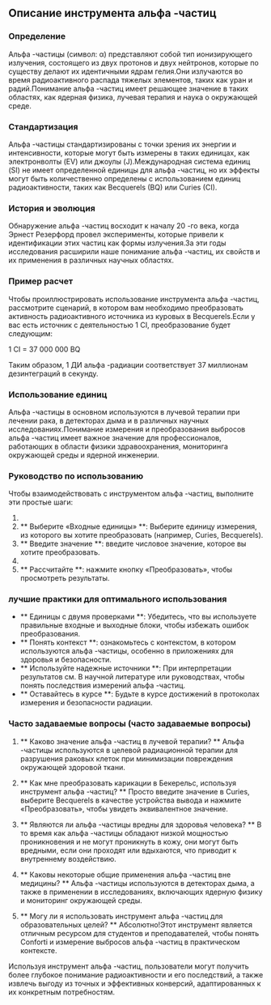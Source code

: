 ## Описание инструмента альфа -частиц

### Определение
Альфа -частицы (символ: α) представляют собой тип ионизирующего излучения, состоящего из двух протонов и двух нейтронов, которые по существу делают их идентичными ядрам гелия.Они излучаются во время радиоактивного распада тяжелых элементов, таких как уран и радий.Понимание альфа -частиц имеет решающее значение в таких областях, как ядерная физика, лучевая терапия и наука о окружающей среде.

### Стандартизация
Альфа -частицы стандартизированы с точки зрения их энергии и интенсивности, которые могут быть измерены в таких единицах, как электронволты (EV) или джоулы (J).Международная система единиц (SI) не имеет определенной единицы для альфа -частиц, но их эффекты могут быть количественно определены с использованием единиц радиоактивности, таких как Becquerels (BQ) или Curies (CI).

### История и эволюция
Обнаружение альфа -частиц восходит к началу 20 -го века, когда Эрнест Резерфорд провел эксперименты, которые привели к идентификации этих частиц как формы излучения.За эти годы исследования расширили наше понимание альфа -частиц, их свойств и их применения в различных научных областях.

### Пример расчет
Чтобы проиллюстрировать использование инструмента альфа -частиц, рассмотрите сценарий, в котором вам необходимо преобразовать активность радиоактивного источника из куровых в Becquerels.Если у вас есть источник с деятельностью 1 CI, преобразование будет следующим:

1 CI = 37 000 000 BQ

Таким образом, 1 ДИ альфа -радиации соответствует 37 миллионам дезинтеграций в секунду.

### Использование единиц
Альфа -частицы в основном используются в лучевой терапии при лечении рака, в детекторах дыма и в различных научных исследованиях.Понимание измерения и преобразования выбросов альфа -частиц имеет важное значение для профессионалов, работающих в области физики здравоохранения, мониторинга окружающей среды и ядерной инженерии.

### Руководство по использованию
Чтобы взаимодействовать с инструментом альфа -частиц, выполните эти простые шаги:

1.
2. ** Выберите «Входные единицы» **: Выберите единицу измерения, из которого вы хотите преобразовать (например, Curies, Becquerels).
3. ** Введите значение **: введите числовое значение, которое вы хотите преобразовать.
4.
5. ** Рассчитайте **: нажмите кнопку «Преобразовать», чтобы просмотреть результаты.

### лучшие практики для оптимального использования
- ** Единицы с двумя проверками **: Убедитесь, что вы используете правильные входные и выходные блоки, чтобы избежать ошибок преобразования.
- ** Понять контекст **: ознакомьтесь с контекстом, в котором используются альфа -частицы, особенно в приложениях для здоровья и безопасности.
- ** Используйте надежные источники **: При интерпретации результатов см. В научной литературе или руководствах, чтобы понять последствия измерений альфа -частиц.
- ** Оставайтесь в курсе **: Будьте в курсе достижений в протоколах измерения и безопасности радиации.

### Часто задаваемые вопросы (часто задаваемые вопросы)

1. ** Каково значение альфа -частиц в лучевой терапии? **
Альфа -частицы используются в целевой радиационной терапии для разрушения раковых клеток при минимизации повреждения окружающей здоровой ткани.

2. ** Как мне преобразовать карикации в Бекерельс, используя инструмент альфа -частиц? **
Просто введите значение в Curies, выберите Becquerels в качестве устройства вывода и нажмите «Преобразовать», чтобы увидеть эквивалентное значение.

3. ** Являются ли альфа -частицы вредны для здоровья человека? **
В то время как альфа -частицы обладают низкой мощностью проникновения и не могут проникнуть в кожу, они могут быть вредными, если они проходят или вдыхаются, что приводит к внутреннему воздействию.

4. ** Каковы некоторые общие применения альфа -частиц вне медицины? **
Альфа -частицы используются в детекторах дыма, а также в применении в исследованиях, включающих ядерную физику и мониторинг окружающей среды.

5. ** Могу ли я использовать инструмент альфа -частиц для образовательных целей? **
Абсолютно!Этот инструмент является отличным ресурсом для студентов и преподавателей, чтобы понять Conforti и измерение выбросов альфа -частиц в практическом контексте.

Используя инструмент альфа -частиц, пользователи могут получить более глубокое понимание радиоактивности и его последствий, а также извлечь выгоду из точных и эффективных конверсий, адаптированных к их конкретным потребностям.